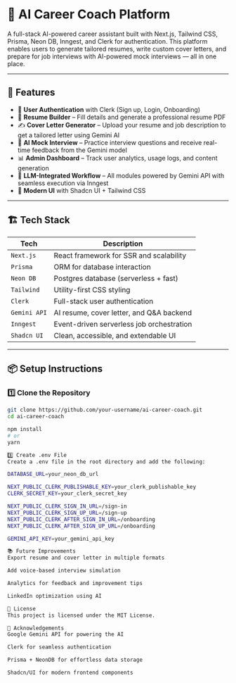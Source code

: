 # 🧠 AI Career Coach Platform

A full-stack AI-powered career assistant built with Next.js, Tailwind CSS, Prisma, Neon DB, Inngest, and Clerk for authentication. This platform enables users to generate tailored resumes, write custom cover letters, and prepare for job interviews with AI-powered mock interviews — all in one place.

---

## 🚀 Features

- 🔐 **User Authentication** with Clerk (Sign up, Login, Onboarding)
- 📄 **Resume Builder** – Fill details and generate a professional resume PDF
- ✍️ **Cover Letter Generator** – Upload your resume and job description to get a tailored letter using Gemini AI
- 🤖 **AI Mock Interview** – Practice interview questions and receive real-time feedback from the Gemini model
- 📊 **Admin Dashboard** – Track user analytics, usage logs, and content generation
- 🧬 **LLM-Integrated Workflow** – All modules powered by Gemini API with seamless execution via Inngest
- 🧩 **Modern UI** with Shadcn UI + Tailwind CSS

---

## 🏗️ Tech Stack

| Tech         | Description                               |
|--------------|-------------------------------------------|
| `Next.js`    | React framework for SSR and scalability   |
| `Prisma`     | ORM for database interaction              |
| `Neon DB`    | Postgres database (serverless + fast)     |
| `Tailwind`   | Utility-first CSS styling                 |
| `Clerk`      | Full-stack user authentication            |
| `Gemini API` | AI resume, cover letter, and Q&A backend  |
| `Inngest`    | Event-driven serverless job orchestration |
| `Shadcn UI`  | Clean, accessible, and extendable UI      |

---

## 📦 Setup Instructions

### 1️⃣ Clone the Repository
```bash
git clone https://github.com/your-username/ai-career-coach.git
cd ai-career-coach

npm install
# or
yarn

3️⃣ Create .env File
Create a .env file in the root directory and add the following:

DATABASE_URL=your_neon_db_url

NEXT_PUBLIC_CLERK_PUBLISHABLE_KEY=your_clerk_publishable_key
CLERK_SECRET_KEY=your_clerk_secret_key

NEXT_PUBLIC_CLERK_SIGN_IN_URL=/sign-in
NEXT_PUBLIC_CLERK_SIGN_UP_URL=/sign-up
NEXT_PUBLIC_CLERK_AFTER_SIGN_IN_URL=/onboarding
NEXT_PUBLIC_CLERK_AFTER_SIGN_UP_URL=/onboarding

GEMINI_API_KEY=your_gemini_api_key

📚 Future Improvements
Export resume and cover letter in multiple formats

Add voice-based interview simulation

Analytics for feedback and improvement tips

LinkedIn optimization using AI

📄 License
This project is licensed under the MIT License.

🙏 Acknowledgements
Google Gemini API for powering the AI

Clerk for seamless authentication

Prisma + NeonDB for effortless data storage

Shadcn/UI for modern frontend components
